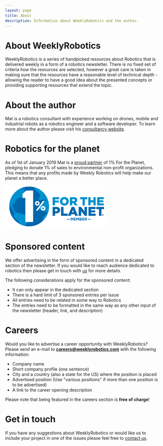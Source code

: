 ```yaml
---
layout: page
title: About
description: Information about WeeklyRobotics and the author.
---
```


# About WeeklyRobotics

WeeklyRobotics is a series of handpicked resources about Robotics that is delivered weekly in a form of a robotics newsletter. There is no fixed set of criteria how the resources are selected, however a great care is taken in making sure that the resources have a reasonable level of technical depth - allowing the reader to have a good idea about the presented concepts or providing supporting resources that extend the topic.

# About the author

Mat is a robotics consultant with experience working on drones, mobile and industrial robots as a robotics engineer and a software developer. To learn more about the author please visit his [consultancy website](http://msadowski.ch/).

# Robotics for the planet

As of 1st of January 2019 Mat is a [proud partner](https://www.onepercentfortheplanet.org/who-we-are/business-directory/record/0012I00001t4mtBQAQ) of 1% For the Planet, pledging to donate 1% of sales to environmental non-profit organizations. This means that any profits made by Weekly Robotics will help make our planet a better place.

![Test](/img/Member_Logo.png "1% For The Planet Logo")

# Sponsored content

We offer advertising in the form of sponsored content in a dedicated section of the newsletter. If you would like to reach audience dedicated to robotics then please get in touch with [us](mailto:contact@weeklyrobotics.com) for more details.

The following considerations apply for the sponsored content:
* It can only appear in the dedicated section
* There is a hard limit of 3 sponsored entries per issue
* All entries need to be related in some way to Robotics
* The entries need to be formatted in the same way as any other input of the newsletter (header, link, and description)

# Careers

Would you like to advertise a career opportunity with WeeklyRobotics? Please send an e-mail to **careers@weeklyrobotics.com** with the following information:

* Company name
* Short company profile (one sentence)
* City and a country (also a state for the US) where the position is placed
* Advertised position (Use "various positions" if more than one position is to be advertised)
* A link to the career opening description

Please note that being featured in the careers section is **free of charge**!

# Get in touch

If you have any suggestions about WeeklyRobotics or would like us to include your project in one of the issues please feel free to [contact us](mailto:contact@weeklyrobotics.com). 


